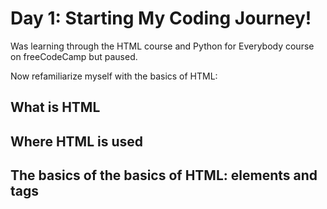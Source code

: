 # Day 1: Starting My Coding Journey!
Was learning through the HTML course and Python for Everybody course on freeCodeCamp but paused.

Now refamiliarize myself with the basics of HTML:
## What is HTML  
## Where HTML is used
## The basics of the basics of HTML: elements and tags
